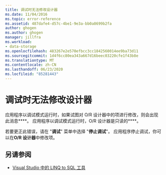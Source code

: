 ```yaml
---
title: 调试时无法修改设计器
ms.date: 11/04/2016
ms.topic: error-reference
ms.assetid: 487dafe4-d57c-4be1-9e3a-bb0a8699b2fa
author: ghogen
ms.author: ghogen
manager: jillfra
ms.workload:
- data-storage
ms.openlocfilehash: 483267e2e570efbcc3cc1842560014ee9ba73d11
ms.sourcegitcommit: 1d4f6cc80ea343a667d16beec03220cfe1f43b8e
ms.translationtype: MT
ms.contentlocale: zh-CN
ms.lasthandoff: 06/23/2020
ms.locfileid: "85281443"
---
```

# <a name="the-designer-cannot-be-modified-while-debugging"></a>调试时无法修改设计器

应用程序以调试模式运行时，如果试图对 O/R 设计器中的项进行修改，则会出现此消息****。 应用程序以调试模式运行时，O/R 设计器是只读的****。

若要更正此错误，请在 "**调试**" 菜单中选择 "**停止调试**"。 应用程序停止调试，你可以在**O/R 设计器**中修改项。

## <a name="see-also"></a>另请参阅

- [Visual Studio 中的 LINQ to SQL 工具](../data-tools/linq-to-sql-tools-in-visual-studio2.md)
